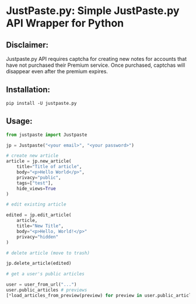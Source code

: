 # **JustPaste.py:** Simple JustPaste.py API Wrapper for Python

## Disclaimer:
Justpaste.py API requires captcha for creating new notes for accounts that have not purchased their Premium service. Once purchased, captchas will disappear even after the premium expires. 

## Installation:

```
pip install -U justpaste.py
```

## Usage:
```python
from justpaste import Justpaste

jp = Justpaste("<your email>", "<your password>")

# create new article
article = jp.new_article(
    title="Title of article",
    body="<p>Hello World</p>",
    privacy="public",
    tags=["test"],
    hide_views=True
)

# edit existing article

edited = jp.edit_article(
    article,
    title="New Title",
    body="<p>Hello, World!</p>"
    privacy="hidden"
)

# delete article (move to trash)

jp.delete_article(edited)

# get a user's public articles

user = user_from_url("...")
user.public_articles # previews
[*load_articles_from_preview(preview) for preview in user.public_articles] # full articles

```